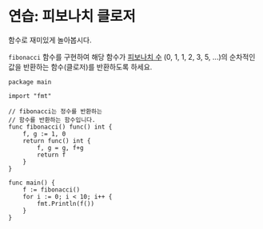 # 연습: 피보나치 클로저

함수로 재미있게 놀아봅시다.

`fibonacci` 함수를 구현하여 해당 함수가 [피보나치 수](https://en.wikipedia.org/wiki/Fibonacci_number)
(0, 1, 1, 2, 3, 5, ...)의 순차적인 값을 반환하는 함수(클로저)를 반환하도록 하세요.

<div class="hint" title="Click to see possible solution">

    package main
    
    import "fmt"
    
    // fibonacci는 정수를 반환하는
    // 함수를 반환하는 함수입니다.
    func fibonacci() func() int {
    	f, g := 1, 0
    	return func() int {
    		f, g = g, f+g
    		return f
    	}
    }
    
    func main() {
    	f := fibonacci()
    	for i := 0; i < 10; i++ {
    		fmt.Println(f())
    	}
    }
    
</div>